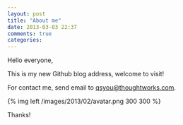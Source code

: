 ```yaml
---
layout: post
title: "About me"
date: 2013-03-03 22:37
comments: true
categories: 
---
```

Hello everyone,

This is my new Github blog address, welcome to visit!

For contact me, send email to qsyou@thoughtworks.com.

{% img left /images/2013/02/avatar.png 300 300 %}


Thanks!